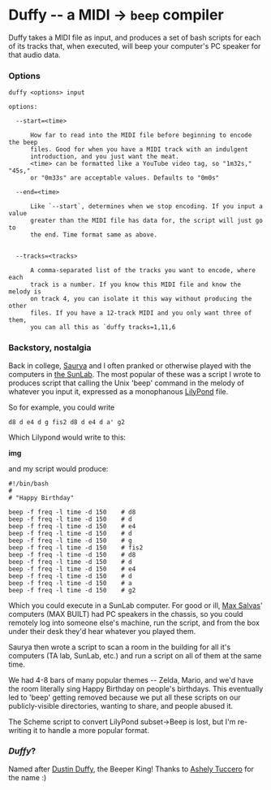 # Duffy -- a MIDI -> `beep` compiler

Duffy takes a MIDI file as input, and produces a set of bash scripts for each
of its tracks that, when executed, will beep your computer's PC speaker for that
audio data.

### Options

    duffy <options> input

    options:
      
      --start=<time>

          How far to read into the MIDI file before beginning to encode the beep
          files. Good for when you have a MIDI track with an indulgent
          introduction, and you just want the meat.
          <time> can be formatted like a YouTube video tag, so "1m32s," "45s,"
          or "0m33s" are acceptable values. Defaults to "0m0s"

      --end=<time>
          
          Like `--start`, determines when we stop encoding. If you input a value
          greater than the MIDI file has data for, the script will just go to
          the end. Time format same as above.


      --tracks=<tracks>

          A comma-separated list of the tracks you want to encode, where each
          track is a number. If you know this MIDI file and know the melody is
          on track 4, you can isolate it this way without producing the other
          files. If you have a 12-track MIDI and you only want three of them,
          you can all this as `duffy tracks=1,11,6


### Backstory, nostalgia

Back in college, [Saurya][1] and I often pranked or otherwise played with the
computers in [the SunLab][2]. The most popular of these was a script I wrote to
produces script that calling the Unix 'beep' command in the melody of whatever
you input it, expressed as a monophanous [LilyPond][3] file.

So for example, you could write

    d8 d e4 d g fis2 d8 d e4 d a' g2

Which Lilypond would write to this:

**img**

and my script would produce:

    #!/bin/bash
    #
    # "Happy Birthday"
    
    beep -f freq -l time -d 150    # d8
    beep -f freq -l time -d 150    # d
    beep -f freq -l time -d 150    # e4
    beep -f freq -l time -d 150    # d
    beep -f freq -l time -d 150    # g
    beep -f freq -l time -d 150    # fis2
    beep -f freq -l time -d 150    # d8
    beep -f freq -l time -d 150    # d
    beep -f freq -l time -d 150    # e4
    beep -f freq -l time -d 150    # d
    beep -f freq -l time -d 150    # a
    beep -f freq -l time -d 150    # g2

Which you could execute in a SunLab computer. For good or ill, [Max Salvas][4]' 
computers (MAX BUILT) had PC speakers in the chassis, so you could remotely log
into someone else's machine, run the script, and from the box under their desk
they'd hear whatever you played them.

Saurya then wrote a script to scan a room in the building for all it's computers
(TA lab, SunLab, etc.) and run a script on all of them at the same time.

We had 4-8 bars of many popular themes -- Zelda, Mario, and we'd have the room
literally sing Happy Birthday on people's birthdays. This eventually led to
'beep' getting removed because we put all these scripts on our publicly-visible
directories, wanting to share, and people abused it.

The Scheme script to convert LilyPond subset->Beep is lost, but I'm re-writing
it to handle a more popular format.

### _Duffy_?

Named after [Dustin Duffy][5], the Beeper King! Thanks to [Ashely Tuccero][6]
for the name :)

   [1]: https://github.com/saurya
   [2]: http://cs.brown.edu/about/rooms/sunlab/
   [3]: http://lilypond.org/
   [4]: http://cs.brown.edu/people/staff/mls/
   [5]: http://www.quotefully.com/tvshow/30+Rock/Dennis+Duffy
   [6]: https://twitter.com/uccero/status/398165936827412480
